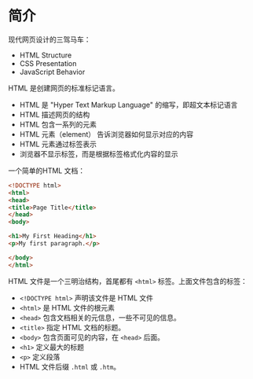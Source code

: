 # 简介

现代网页设计的三驾马车：

- HTML Structure
- CSS Presentation
- JavaScript Behavior

HTML 是创建网页的标准标记语言。

- HTML 是 "Hyper Text Markup Language" 的缩写，即超文本标记语言
- HTML 描述网页的结构
- HTML 包含一系列的元素
- HTML 元素（element） 告诉浏览器如何显示对应的内容
- HTML 元素通过标签表示
- 浏览器不显示标签，而是根据标签格式化内容的显示

一个简单的HTML 文档：

```html
<!DOCTYPE html>
<html>
<head>
<title>Page Title</title>
</head>
<body>

<h1>My First Heading</h1>
<p>My first paragraph.</p>

</body>
</html>
```

HTML 文件是一个三明治结构，首尾都有 `<html>` 标签。上面文件包含的标签：

- `<!DOCTYPE html>` 声明该文件是 HTML 文件
- `<html>` 是 HTML 文件的根元素
- `<head>` 包含文档相关的元信息，一些不可见的信息。
- `<title>` 指定 HTML 文档的标题。
- `<body>` 包含页面可见的内容，在 `<head>` 后面。
- `<h1>` 定义最大的标题
- `<p>` 定义段落
- HTML 文件后缀 `.html` 或 `.htm`。

